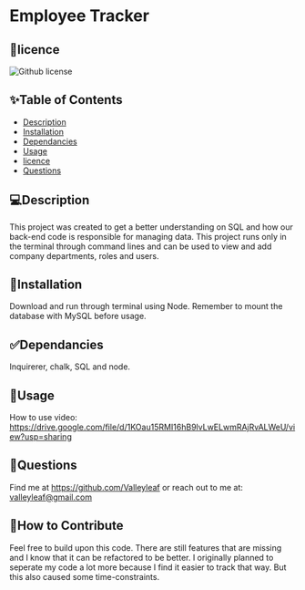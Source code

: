 # Employee Tracker

## 📝licence
![Github license](https://img.shields.io/badge/license-MIT,-green.svg)

## ✨Table of Contents
* [Description](#Description)
* [Installation](#Installation)
* [Dependancies](#Dependancies)
* [Usage](#Usage)
* [licence](#licence)
* [Questions](#Questions)

## 💻Description
This project was created to get a better understanding on SQL and how our back-end code is responsible for managing data. This project runs only in the terminal through command lines and can be used to view and add company departments, roles and users.

## 🚨Installation
Download and run through terminal using Node. Remember to mount the database with MySQL before usage.

## ✅Dependancies
Inquirerer, chalk, SQL and node.

## 🚀Usage
How to use video: 
https://drive.google.com/file/d/1KOau15RMI16hB9lvLwELwmRAjRvALWeU/view?usp=sharing

## 👤Questions
Find me at https://github.com/Valleyleaf or reach out to me
at: valleyleaf@gmail.com

## 🤝How to Contribute
Feel free to build upon this code. There are still features that are missing and I know that it can be refactored to be better. I originally planned to seperate my code a lot more because I find it easier to track that way. But this also caused some time-constraints.
